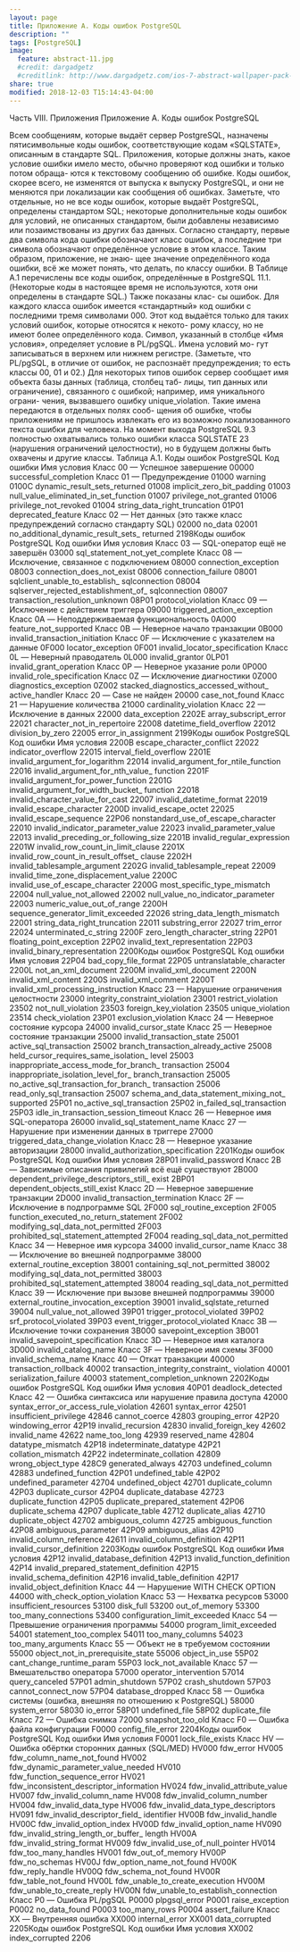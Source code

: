 ```yaml
---
layout: page
title: Приложение A. Коды ошибок PostgreSQL
description: ""
tags: [PostgreSQL]
image:
  feature: abstract-11.jpg
  #credit: dargadgetz
  #creditlink: http://www.dargadgetz.com/ios-7-abstract-wallpaper-pack-for-iphone-5-and-ipod-touch-retina/
share: true
modified: 2018-12-03 T15:14:43-04:00
---
```


Часть VIII. Приложения
Приложение A. Коды ошибок PostgreSQL


Всем сообщениям, которые выдаёт сервер PostgreSQL, назначены пятисимвольные коды ошибок,
соответствующие кодам «SQLSTATE», описанным в стандарте SQL. Приложения, которые должны
знать, какое условие ошибки имело место, обычно проверяют код ошибки и только потом обраща-
ются к текстовому сообщению об ошибке. Коды ошибок, скорее всего, не изменятся от выпуска к
выпуску PostgreSQL, и они не меняются при локализации как сообщения об ошибках. Заметьте,
что отдельные, но не все коды ошибок, которые выдаёт PostgreSQL, определены стандартом SQL;
некоторые дополнительные коды ошибок для условий, не описанных стандартом, были добавлены
независимо или позаимствованы из других баз данных.
Согласно стандарту, первые два символа кода ошибки обозначают класс ошибок, а последние три
символа обозначают определённое условие в этом классе. Таким образом, приложение, не знаю-
щее значение определённого кода ошибки, всё же может понять, что делать, по классу ошибки.
В Таблице A.1 перечислены все коды ошибок, определённые в PostgreSQL 11.1. (Некоторые коды в
настоящее время не используются, хотя они определены в стандарте SQL.) Также показаны клас-
сы ошибок. Для каждого класса ошибок имеется «стандартный» код ошибки с последними тремя
символами 000. Этот код выдаётся только для таких условий ошибок, которые относятся к некото-
рому классу, но не имеют более определённого кода.
Символ, указанный в столбце «Имя условия», определяет условие в PL/pgSQL. Имена условий мо-
гут записываться в верхнем или нижнем регистре. (Заметьте, что PL/pgSQL, в отличие от ошибок,
не распознаёт предупреждения; то есть классы 00, 01 и 02.)
Для некоторых типов ошибок сервер сообщает имя объекта базы данных (таблица, столбец таб-
лицы, тип данных или ограничение), связанного с ошибкой; например, имя уникального ограни-
чения, вызвавшего ошибку unique_violation. Такие имена передаются в отдельных полях сооб-
щения об ошибке, чтобы приложениям не пришлось извлекать его из возможно локализованного
текста ошибки для человека. На момент выхода PostgreSQL 9.3 полностью охватывались только
ошибки класса SQLSTATE 23 (нарушения ограничений целостности), но в будущем должны быть
охвачены и другие классы.
Таблица A.1. Коды ошибок PostgreSQL
Код ошибки
Имя условия
Класс 00 — Успешное завершение
00000
successful_completion
Класс 01 — Предупреждение
01000 warning
0100C dynamic_result_sets_returned
01008 implicit_zero_bit_padding
01003 null_value_eliminated_in_set_function
01007 privilege_not_granted
01006 privilege_not_revoked
01004 string_data_right_truncation
01P01 deprecated_feature
Класс 02 — Нет данных (это также класс предупреждений согласно стандарту SQL)
02000 no_data
02001 no_additional_dynamic_result_sets_
returned
2198Коды ошибок PostgreSQL
Код ошибки
Имя условия
Класс 03 — SQL-оператор ещё не завершён
03000
sql_statement_not_yet_complete
Класс 08 — Исключение, связанное с подключением
08000 connection_exception
08003 connection_does_not_exist
08006 connection_failure
08001 sqlclient_unable_to_establish_
sqlconnection
08004 sqlserver_rejected_establishment_of_
sqlconnection
08007 transaction_resolution_unknown
08P01 protocol_violation
Класс 09 — Исключение с действием триггера
09000
triggered_action_exception
Класс 0A — Неподдерживаемая функциональность
0A000
feature_not_supported
Класс 0B — Неверное начало транзакции
0B000
invalid_transaction_initiation
Класс 0F — Исключение с указателем на данные
0F000 locator_exception
0F001 invalid_locator_specification
Класс 0L — Неверный праводатель
0L000 invalid_grantor
0LP01 invalid_grant_operation
Класс 0P — Неверное указание роли
0P000
invalid_role_specification
Класс 0Z — Исключение диагностики
0Z000 diagnostics_exception
0Z002 stacked_diagnostics_accessed_without_
active_handler
Класс 20 — Case не найден
20000
case_not_found
Класс 21 — Нарушение количества
21000
cardinality_violation
Класс 22 — Исключение в данных
22000 data_exception
2202E array_subscript_error
22021 character_not_in_repertoire
22008 datetime_field_overflow
22012 division_by_zero
22005 error_in_assignment
2199Коды ошибок PostgreSQL
Код ошибки Имя условия
2200B escape_character_conflict
22022 indicator_overflow
22015 interval_field_overflow
2201E invalid_argument_for_logarithm
22014 invalid_argument_for_ntile_function
22016 invalid_argument_for_nth_value_
function
2201F invalid_argument_for_power_function
2201G invalid_argument_for_width_bucket_
function
22018 invalid_character_value_for_cast
22007 invalid_datetime_format
22019 invalid_escape_character
2200D invalid_escape_octet
22025 invalid_escape_sequence
22P06 nonstandard_use_of_escape_character
22010 invalid_indicator_parameter_value
22023 invalid_parameter_value
22013 invalid_preceding_or_following_size
2201B invalid_regular_expression
2201W invalid_row_count_in_limit_clause
2201X invalid_row_count_in_result_offset_
clause
2202H invalid_tablesample_argument
2202G invalid_tablesample_repeat
22009 invalid_time_zone_displacement_value
2200C invalid_use_of_escape_character
2200G most_specific_type_mismatch
22004 null_value_not_allowed
22002 null_value_no_indicator_parameter
22003 numeric_value_out_of_range
2200H sequence_generator_limit_exceeded
22026 string_data_length_mismatch
22001 string_data_right_truncation
22011 substring_error
22027 trim_error
22024 unterminated_c_string
2200F zero_length_character_string
22P01 floating_point_exception
22P02 invalid_text_representation
22P03 invalid_binary_representation
2200Коды ошибок PostgreSQL
Код ошибки Имя условия
22P04 bad_copy_file_format
22P05 untranslatable_character
2200L not_an_xml_document
2200M invalid_xml_document
2200N invalid_xml_content
2200S invalid_xml_comment
2200T invalid_xml_processing_instruction
Класс 23 — Нарушение ограничения целостности
23000 integrity_constraint_violation
23001 restrict_violation
23502 not_null_violation
23503 foreign_key_violation
23505 unique_violation
23514 check_violation
23P01 exclusion_violation
Класс 24 — Неверное состояние курсора
24000
invalid_cursor_state
Класс 25 — Неверное состояние транзакции
25000 invalid_transaction_state
25001 active_sql_transaction
25002 branch_transaction_already_active
25008 held_cursor_requires_same_isolation_
level
25003 inappropriate_access_mode_for_branch_
transaction
25004 inappropriate_isolation_level_for_
branch_transaction
25005 no_active_sql_transaction_for_branch_
transaction
25006 read_only_sql_transaction
25007 schema_and_data_statement_mixing_not_
supported
25P01 no_active_sql_transaction
25P02 in_failed_sql_transaction
25P03 idle_in_transaction_session_timeout
Класс 26 — Неверное имя SQL-оператора
26000
invalid_sql_statement_name
Класс 27 — Нарушение при изменении данных в триггере
27000
triggered_data_change_violation
Класс 28 — Неверное указание авторизации
28000
invalid_authorization_specification
2201Коды ошибок PostgreSQL
Код ошибки Имя условия
28P01 invalid_password
Класс 2B — Зависимые описания привилегий всё ещё существуют
2B000 dependent_privilege_descriptors_still_
exist
2BP01 dependent_objects_still_exist
Класс 2D — Неверное завершение транзакции
2D000
invalid_transaction_termination
Класс 2F — Исключение в подпрограмме SQL
2F000 sql_routine_exception
2F005 function_executed_no_return_statement
2F002 modifying_sql_data_not_permitted
2F003 prohibited_sql_statement_attempted
2F004 reading_sql_data_not_permitted
Класс 34 — Неверное имя курсора
34000
invalid_cursor_name
Класс 38 — Исключение во внешней подпрограмме
38000 external_routine_exception
38001 containing_sql_not_permitted
38002 modifying_sql_data_not_permitted
38003 prohibited_sql_statement_attempted
38004 reading_sql_data_not_permitted
Класс 39 — Исключение при вызове внешней подпрограммы
39000 external_routine_invocation_exception
39001 invalid_sqlstate_returned
39004 null_value_not_allowed
39P01 trigger_protocol_violated
39P02 srf_protocol_violated
39P03 event_trigger_protocol_violated
Класс 3B — Исключение точки сохранения
3B000 savepoint_exception
3B001 invalid_savepoint_specification
Класс 3D — Неверное имя каталога
3D000
invalid_catalog_name
Класс 3F — Неверное имя схемы
3F000
invalid_schema_name
Класс 40 — Откат транзакции
40000 transaction_rollback
40002 transaction_integrity_constraint_
violation
40001 serialization_failure
40003 statement_completion_unknown
2202Коды ошибок PostgreSQL
Код ошибки Имя условия
40P01 deadlock_detected
Класс 42 — Ошибка синтаксиса или нарушение правила доступа
42000 syntax_error_or_access_rule_violation
42601 syntax_error
42501 insufficient_privilege
42846 cannot_coerce
42803 grouping_error
42P20 windowing_error
42P19 invalid_recursion
42830 invalid_foreign_key
42602 invalid_name
42622 name_too_long
42939 reserved_name
42804 datatype_mismatch
42P18 indeterminate_datatype
42P21 collation_mismatch
42P22 indeterminate_collation
42809 wrong_object_type
428C9 generated_always
42703 undefined_column
42883 undefined_function
42P01 undefined_table
42P02 undefined_parameter
42704 undefined_object
42701 duplicate_column
42P03 duplicate_cursor
42P04 duplicate_database
42723 duplicate_function
42P05 duplicate_prepared_statement
42P06 duplicate_schema
42P07 duplicate_table
42712 duplicate_alias
42710 duplicate_object
42702 ambiguous_column
42725 ambiguous_function
42P08 ambiguous_parameter
42P09 ambiguous_alias
42P10 invalid_column_reference
42611 invalid_column_definition
42P11 invalid_cursor_definition
2203Коды ошибок PostgreSQL
Код ошибки Имя условия
42P12 invalid_database_definition
42P13 invalid_function_definition
42P14 invalid_prepared_statement_definition
42P15 invalid_schema_definition
42P16 invalid_table_definition
42P17 invalid_object_definition
Класс 44 — Нарушение WITH CHECK OPTION
44000
with_check_option_violation
Класс 53 — Нехватка ресурсов
53000 insufficient_resources
53100 disk_full
53200 out_of_memory
53300 too_many_connections
53400 configuration_limit_exceeded
Класс 54 — Превышение ограничения программы
54000 program_limit_exceeded
54001 statement_too_complex
54011 too_many_columns
54023 too_many_arguments
Класс 55 — Объект не в требуемом состоянии
55000 object_not_in_prerequisite_state
55006 object_in_use
55P02 cant_change_runtime_param
55P03 lock_not_available
Класс 57 — Вмешательство оператора
57000 operator_intervention
57014 query_canceled
57P01 admin_shutdown
57P02 crash_shutdown
57P03 cannot_connect_now
57P04 database_dropped
Класс 58 — Ошибка системы (ошибка, внешняя по отношению к PostgreSQL)
58000 system_error
58030 io_error
58P01 undefined_file
58P02 duplicate_file
Класс 72 — Ошибка снимка
72000
snapshot_too_old
Класс F0 — Ошибка файла конфигурации
F0000
config_file_error
2204Коды ошибок PostgreSQL
Код ошибки Имя условия
F0001 lock_file_exists
Класс HV — Ошибка обёртки сторонних данных (SQL/MED)
HV000 fdw_error
HV005 fdw_column_name_not_found
HV002 fdw_dynamic_parameter_value_needed
HV010 fdw_function_sequence_error
HV021 fdw_inconsistent_descriptor_information
HV024 fdw_invalid_attribute_value
HV007 fdw_invalid_column_name
HV008 fdw_invalid_column_number
HV004 fdw_invalid_data_type
HV006 fdw_invalid_data_type_descriptors
HV091 fdw_invalid_descriptor_field_
identifier
HV00B fdw_invalid_handle
HV00C fdw_invalid_option_index
HV00D fdw_invalid_option_name
HV090 fdw_invalid_string_length_or_buffer_
length
HV00A fdw_invalid_string_format
HV009 fdw_invalid_use_of_null_pointer
HV014 fdw_too_many_handles
HV001 fdw_out_of_memory
HV00P fdw_no_schemas
HV00J fdw_option_name_not_found
HV00K fdw_reply_handle
HV00Q fdw_schema_not_found
HV00R fdw_table_not_found
HV00L fdw_unable_to_create_execution
HV00M fdw_unable_to_create_reply
HV00N fdw_unable_to_establish_connection
Класс P0 — Ошибка PL/pgSQL
P0000 plpgsql_error
P0001 raise_exception
P0002 no_data_found
P0003 too_many_rows
P0004 assert_failure
Класс XX — Внутренняя ошибка
XX000 internal_error
XX001 data_corrupted
2205Коды ошибок PostgreSQL
Код ошибки Имя условия
XX002 index_corrupted
2206
